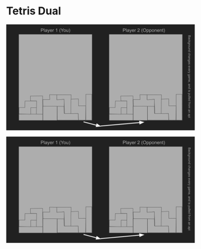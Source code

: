 # Tetris Dual

!["this is my svg"](TetrisDualSketch.svg)


!["this is my svg"](assets/TetrisDualSketch.svg)

